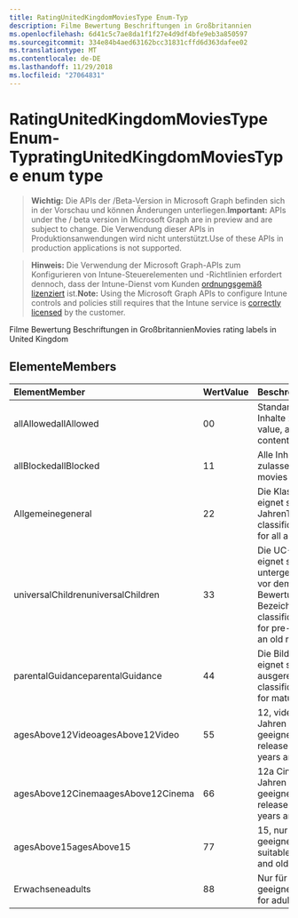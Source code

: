 ```yaml
---
title: RatingUnitedKingdomMoviesType Enum-Typ
description: Filme Bewertung Beschriftungen in Großbritannien
ms.openlocfilehash: 6d41c5c7ae8da1f1f27e4d9df4bfe9eb3a850597
ms.sourcegitcommit: 334e84b4aed63162bcc31831cffd6d363dafee02
ms.translationtype: MT
ms.contentlocale: de-DE
ms.lasthandoff: 11/29/2018
ms.locfileid: "27064831"
---
```

# <a name="ratingunitedkingdommoviestype-enum-type"></a><span data-ttu-id="07f13-103">RatingUnitedKingdomMoviesType Enum-Typ</span><span class="sxs-lookup"><span data-stu-id="07f13-103">ratingUnitedKingdomMoviesType enum type</span></span>

> <span data-ttu-id="07f13-104">**Wichtig:** Die APIs der /Beta-Version in Microsoft Graph befinden sich in der Vorschau und können Änderungen unterliegen.</span><span class="sxs-lookup"><span data-stu-id="07f13-104">**Important:** APIs under the / beta version in Microsoft Graph are in preview and are subject to change.</span></span> <span data-ttu-id="07f13-105">Die Verwendung dieser APIs in Produktionsanwendungen wird nicht unterstützt.</span><span class="sxs-lookup"><span data-stu-id="07f13-105">Use of these APIs in production applications is not supported.</span></span>

> <span data-ttu-id="07f13-106">**Hinweis:** Die Verwendung der Microsoft Graph-APIs zum Konfigurieren von Intune-Steuerelementen und -Richtlinien erfordert dennoch, dass der Intune-Dienst vom Kunden [ordnungsgemäß lizenziert](https://go.microsoft.com/fwlink/?linkid=839381) ist.</span><span class="sxs-lookup"><span data-stu-id="07f13-106">**Note:** Using the Microsoft Graph APIs to configure Intune controls and policies still requires that the Intune service is [correctly licensed](https://go.microsoft.com/fwlink/?linkid=839381) by the customer.</span></span>

<span data-ttu-id="07f13-107">Filme Bewertung Beschriftungen in Großbritannien</span><span class="sxs-lookup"><span data-stu-id="07f13-107">Movies rating labels in United Kingdom</span></span>
## <a name="members"></a><span data-ttu-id="07f13-108">Elemente</span><span class="sxs-lookup"><span data-stu-id="07f13-108">Members</span></span>
|<span data-ttu-id="07f13-109">Element</span><span class="sxs-lookup"><span data-stu-id="07f13-109">Member</span></span>|<span data-ttu-id="07f13-110">Wert</span><span class="sxs-lookup"><span data-stu-id="07f13-110">Value</span></span>|<span data-ttu-id="07f13-111">Beschreibung</span><span class="sxs-lookup"><span data-stu-id="07f13-111">Description</span></span>|
|:---|:---|:---|
|<span data-ttu-id="07f13-112">allAllowed</span><span class="sxs-lookup"><span data-stu-id="07f13-112">allAllowed</span></span>|<span data-ttu-id="07f13-113">0</span><span class="sxs-lookup"><span data-stu-id="07f13-113">0</span></span>|<span data-ttu-id="07f13-114">Standardwert, alle Filme Inhalte zulassen</span><span class="sxs-lookup"><span data-stu-id="07f13-114">Default value, allow all movies content</span></span>|
|<span data-ttu-id="07f13-115">allBlocked</span><span class="sxs-lookup"><span data-stu-id="07f13-115">allBlocked</span></span>|<span data-ttu-id="07f13-116">1</span><span class="sxs-lookup"><span data-stu-id="07f13-116">1</span></span>|<span data-ttu-id="07f13-117">Alle Inhalte Filme nicht zulassen</span><span class="sxs-lookup"><span data-stu-id="07f13-117">Do not allow any movies content</span></span>|
|<span data-ttu-id="07f13-118">Allgemeine</span><span class="sxs-lookup"><span data-stu-id="07f13-118">general</span></span>|<span data-ttu-id="07f13-119">2</span><span class="sxs-lookup"><span data-stu-id="07f13-119">2</span></span>|<span data-ttu-id="07f13-120">Die Klassifizierung U eignet sich für alle Jahren</span><span class="sxs-lookup"><span data-stu-id="07f13-120">The U classification is suitable for all ages</span></span>|
|<span data-ttu-id="07f13-121">universalChildren</span><span class="sxs-lookup"><span data-stu-id="07f13-121">universalChildren</span></span>|<span data-ttu-id="07f13-122">3</span><span class="sxs-lookup"><span data-stu-id="07f13-122">3</span></span>|<span data-ttu-id="07f13-123">Die UC-Klassifizierung eignet sich für untergeordnete Elemente vor dem Schule, ein alte Bewertung Bezeichnung</span><span class="sxs-lookup"><span data-stu-id="07f13-123">The UC classification is suitable for pre-school children, an old rating label</span></span>|
|<span data-ttu-id="07f13-124">parentalGuidance</span><span class="sxs-lookup"><span data-stu-id="07f13-124">parentalGuidance</span></span>|<span data-ttu-id="07f13-125">4</span><span class="sxs-lookup"><span data-stu-id="07f13-125">4</span></span>|<span data-ttu-id="07f13-126">Die Bild-Klassifizierung eignet sich für ausgereiften</span><span class="sxs-lookup"><span data-stu-id="07f13-126">The PG classification is suitable for mature</span></span>|
|<span data-ttu-id="07f13-127">agesAbove12Video</span><span class="sxs-lookup"><span data-stu-id="07f13-127">agesAbove12Video</span></span>|<span data-ttu-id="07f13-128">5</span><span class="sxs-lookup"><span data-stu-id="07f13-128">5</span></span>|<span data-ttu-id="07f13-129">12, video release 12 Jahren und über geeignete</span><span class="sxs-lookup"><span data-stu-id="07f13-129">12, video release suitable for 12 years and over</span></span>|
|<span data-ttu-id="07f13-130">agesAbove12Cinema</span><span class="sxs-lookup"><span data-stu-id="07f13-130">agesAbove12Cinema</span></span>|<span data-ttu-id="07f13-131">6</span><span class="sxs-lookup"><span data-stu-id="07f13-131">6</span></span>|<span data-ttu-id="07f13-132">12a Cinema Version 12 Jahren und über geeignete</span><span class="sxs-lookup"><span data-stu-id="07f13-132">12A, cinema release suitable for 12 years and over</span></span>|
|<span data-ttu-id="07f13-133">agesAbove15</span><span class="sxs-lookup"><span data-stu-id="07f13-133">agesAbove15</span></span>|<span data-ttu-id="07f13-134">7</span><span class="sxs-lookup"><span data-stu-id="07f13-134">7</span></span>|<span data-ttu-id="07f13-135">15, nur für 15 Jahren geeignet und ältere</span><span class="sxs-lookup"><span data-stu-id="07f13-135">15, suitable only for 15 years and older</span></span>|
|<span data-ttu-id="07f13-136">Erwachsene</span><span class="sxs-lookup"><span data-stu-id="07f13-136">adults</span></span>|<span data-ttu-id="07f13-137">8</span><span class="sxs-lookup"><span data-stu-id="07f13-137">8</span></span>|<span data-ttu-id="07f13-138">Nur für Erwachsene geeignet ist</span><span class="sxs-lookup"><span data-stu-id="07f13-138">Suitable only for adults</span></span>|





